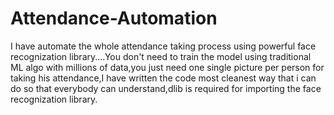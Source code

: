 # Attendance-Automation

I have automate the whole attendance taking process using powerful face recognization library....You don't need to train the model using traditional ML algo with millions of data,you just need one single picture per person for taking his attendance,I have written the code most cleanest way that i can do so that everybody can understand,dlib is required for importing the face recognization library.
